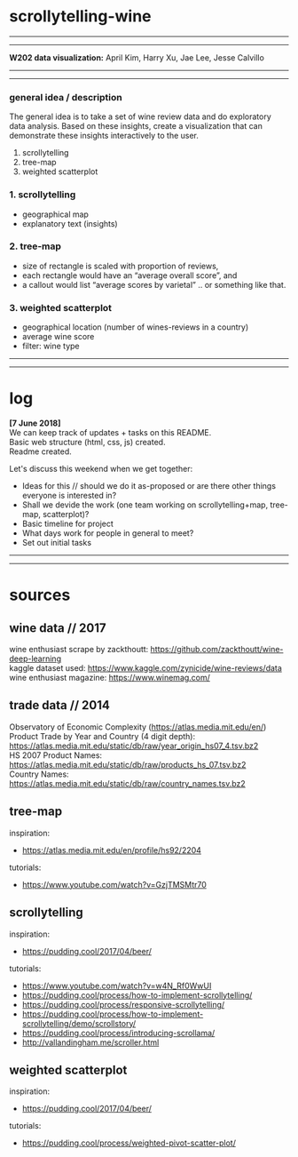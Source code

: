 # scrollytelling-wine
---
---

**W202 data visualization:** April Kim, Harry Xu, Jae Lee, Jesse Calvillo 

---
---

### general idea / description
The general idea is to take a set of wine review data and do exploratory data analysis.
Based on these insights, create a visualization that can demonstrate these insights interactively to the user.

1. scrollytelling
2. tree-map
3. weighted scatterplot



### 1. scrollytelling
- geographical map
- explanatory text (insights)

### 2. tree-map
- size of rectangle is scaled with proportion of reviews,
- each rectangle would have an “average overall score”, and
- a callout would list “average scores by varietal” .. or something like that.

### 3. weighted scatterplot
- geographical location (number of wines-reviews in a country)
- average wine score
- filter: wine type

---
---


# log

**[7 June 2018]**    
  We can keep track of updates + tasks on this README.  
  Basic web structure (html, css, js) created.  
  Readme created.  
  
  Let's discuss this weekend when we get together:  
  - Ideas for this // should we do it as-proposed or are there other things everyone is interested in?  
  - Shall we devide the work (one team working on scrollytelling+map, tree-map, scatterplot)?  
  - Basic timeline for project  
  - What days work for people in general to meet?  
  - Set out initial tasks  

---
---

# sources

## wine data // 2017  
wine enthusiast scrape by zackthoutt: https://github.com/zackthoutt/wine-deep-learning  
kaggle dataset used: https://www.kaggle.com/zynicide/wine-reviews/data  
wine enthusiast magazine: https://www.winemag.com/   
  
## trade data // 2014  
Observatory of Economic Complexity (https://atlas.media.mit.edu/en/)  
Product Trade by Year and Country (4 digit depth): https://atlas.media.mit.edu/static/db/raw/year_origin_hs07_4.tsv.bz2  
HS 2007 Product Names: https://atlas.media.mit.edu/static/db/raw/products_hs_07.tsv.bz2  
Country Names: https://atlas.media.mit.edu/static/db/raw/country_names.tsv.bz2  
  
## tree-map  
inspiration:  
- https://atlas.media.mit.edu/en/profile/hs92/2204  
  
tutorials:  
- https://www.youtube.com/watch?v=GzjTMSMtr70  
  
## scrollytelling  
inspiration:  
- https://pudding.cool/2017/04/beer/  
  
tutorials:  
- https://www.youtube.com/watch?v=w4N_Rf0WwUI  
- https://pudding.cool/process/how-to-implement-scrollytelling/  
- https://pudding.cool/process/responsive-scrollytelling/  
- https://pudding.cool/process/how-to-implement-scrollytelling/demo/scrollstory/  
- https://pudding.cool/process/introducing-scrollama/  
- http://vallandingham.me/scroller.html  
  
## weighted scatterplot  
inspiration:   
- https://pudding.cool/2017/04/beer/  
  
tutorials:  
- https://pudding.cool/process/weighted-pivot-scatter-plot/  
  
